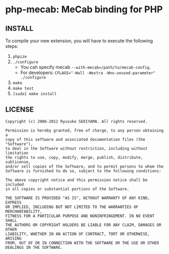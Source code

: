 php-mecab: MeCab binding for PHP
================================


INSTALL
-------

To compile your new extension, you will have to execute the following steps:

1. `phpize`
2. `./configure`
    * You cah specify mecab `--with-mecab=/path/to/mecab-config`.
    * For developers: `CFLAGS="-Wall -Wextra -Wno-unused-parameter" ./configure`
3. `make`
4. `make test`
5. `[sudo] make install`


LICENSE
-------
```
Copyright (c) 2006-2012 Ryusuke SEKIYAMA. All rights reserved.

Permission is hereby granted, free of charge, to any person obtaining a
copy of this software and associated documentation files (the "Software"),
to deal in the Software without restriction, including without limitation
the rights to use, copy, modify, merge, publish, distribute, sublicense,
and/or sell copies of the Software, and to permit persons to whom the
Software is furnished to do so, subject to the following conditions:

The above copyright notice and this permission notice shall be included
in all copies or substantial portions of the Software.

THE SOFTWARE IS PROVIDED "AS IS", WITHOUT WARRANTY OF ANY KIND, EXPRESS
OR IMPLIED, INCLUDING BUT NOT LIMITED TO THE WARRANTIES OF MERCHANTABILITY,
FITNESS FOR A PARTICULAR PURPOSE AND NONINFRINGEMENT. IN NO EVENT SHALL
THE AUTHORS OR COPYRIGHT HOLDERS BE LIABLE FOR ANY CLAIM, DAMAGES OR OTHER
LIABILITY, WHETHER IN AN ACTION OF CONTRACT, TORT OR OTHERWISE, ARISING
FROM, OUT OF OR IN CONNECTION WITH THE SOFTWARE OR THE USE OR OTHER
DEALINGS IN THE SOFTWARE.
```
